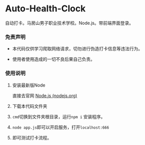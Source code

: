 # Auto-Health-Clock
自动打卡。马房山男子职业技术学校。Node.js。带前端界面登录。

### 免责声明

- 本代码仅供学习爬取网络请求，切勿进行伪造打卡信息等违法行为。

- 使用者使用造成的一切不良后果自己负责。


### 使用说明

1. 安装最新版Node

   直接去官网 [Node.js (nodejs.org)](https://nodejs.org/zh-cn/)

2. 下载本代码文件夹

3. `cmd`切换到文件夹根目录，运行`npm i` 安装程序。

4. `node app.js`即可以开启服务，打开`localhost:666`

5. 即可测试打卡流程。